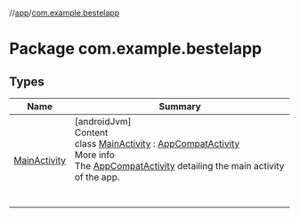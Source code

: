 //[app](../index.md)/[com.example.bestelapp](index.md)



# Package com.example.bestelapp  


## Types  
  
|  Name|  Summary| 
|---|---|
| <a name="com.example.bestelapp/MainActivity///PointingToDeclaration/"></a>[MainActivity](-main-activity/index.md)| <a name="com.example.bestelapp/MainActivity///PointingToDeclaration/"></a>[androidJvm]  <br>Content  <br>class [MainActivity](-main-activity/index.md) : [AppCompatActivity](https://developer.android.com/reference/kotlin/androidx/appcompat/app/AppCompatActivity.html)  <br>More info  <br>The [AppCompatActivity](https://developer.android.com/reference/kotlin/androidx/appcompat/app/AppCompatActivity.html) detailing the main activity of the app.  <br><br><br>

